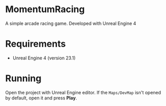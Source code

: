 # MomentumRacing

A simple arcade racing game.
Developed with Unreal Engine 4

# Requirements

* Unreal Engine 4 (version 23.1)

# Running

Open the project with Unreal Engine editor. If the `Maps/DevMap` isn't opened by default, open it and press **Play**.
